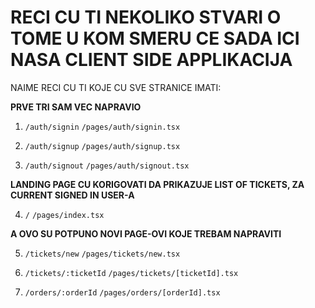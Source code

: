 # RECI CU TI NEKOLIKO STVARI O TOME U KOM SMERU CE SADA ICI NASA CLIENT SIDE APPLIKACIJA

NAIME RECI CU TI KOJE CU SVE STRANICE IMATI:

**PRVE TRI SAM VEC NAPRAVIO**

1. `/auth/signin` `/pages/auth/signin.tsx` 

2. `/auth/signup` `/pages/auth/signup.tsx` 

3. `/auth/signout` `/pages/auth/signout.tsx` 

**LANDING PAGE CU KORIGOVATI DA PRIKAZUJE LIST OF TICKETS, ZA CURRENT SIGNED IN USER-A**

4. `/` `/pages/index.tsx` 

**A OVO SU POTPUNO NOVI PAGE-OVI KOJE TREBAM NAPRAVITI**

5. `/tickets/new` `/pages/tickets/new.tsx`

6. `/tickets/:ticketId` `/pages/tickets/[ticketId].tsx` 

7. `/orders/:orderId` `/pages/orders/[orderId].tsx` 

